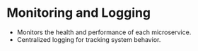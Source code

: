 #  Monitoring and Logging
   - Monitors the health and performance of each microservice.
   - Centralized logging for tracking system behavior.

